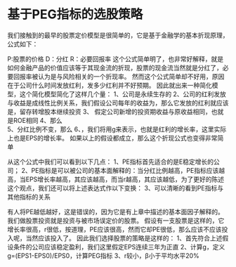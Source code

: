 # 基于PEG指标的选股策略

我们接触到的最早的股票定价模型是很简单的，它是基于金融学的基本折现原理，公式如下：

P:股票的价格
D：分红
R：必要回报率
这个公式简单明了，也非常好解释，就是如何金融产品的价值应该等于其现金流的折现，股票的现金流当然就是分红了，必要回报率被认为是与风险相关的一个折现率。
然而这个公式简单却不好用，原因在于公司什么时间发放红利，发多少红利并不好预期。
因此就出来一种简化模型，这个简化模型简化了这样几个量：
1、公司是永续生存的
2、公司的红利发放与收益是成线性比例关系，我们假设公司每年的收益为，那么它发放的红利就应该是，留存转增股本继续投资
3、 假定公司新增的投资期收益与原收益相同，也就是ROE相同
4、那么      
5、分红比例不变，那么
6、，我们将用g来表示，也就是红利的增长率，这里实际上也是EPS的增长率。
如果以上的假设都成立，那么这个折现公式也变得非常简单
                
从这个公式中我们可以看到以下几点：
1、PE指标首先适合的是E稳定增长的公司；
2、PE指标是可以被公司的基本面解释的：当分红比例越高，PE指标应该越高，当EPS增长率越高，其应该越高，而当r越高，其应该越低，为了更好的陈述这个观点，我们还可以将上述表达式作以下变换：
3、可以清晰的看到PE指标与其他指标的关系
  
     

   有人将PE越低越好，这是错误的，因为它是有上章中描述的基本面因子解释的。我们做股票投资就是投资与被市场误定价的股票。
假设有一支股票是这样的，它增长率很高，r很低，按道理，PE应该很高，然而它却PE很低，那么应该不应该投入呢，当然应该投入了。
因此我们选择股票的策略是这样的：
1、首先符合上述假设条件的公司应该稳定盈利，我们这里假定EPS连续三年为正直
2、计算g，定义g=(EPS1-EPS0)/EPS0，计算PEG指标
3、r较小，β小于平均水平20%